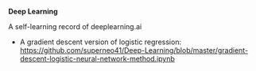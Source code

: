 **Deep Learning**

A self-learning record of deeplearning.ai 

  - A gradient descent version of logistic regression:    
      https://github.com/superneo41/Deep-Learning/blob/master/gradient-descent-logistic-neural-network-method.ipynb



